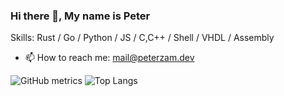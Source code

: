 ### Hi there 👋, My name is Peter

Skills: Rust / Go / Python / JS / C,C++ / Shell / VHDL / Assembly 

- 📫 How to reach me: mail@peterzam.dev 

![GitHub metrics](https://metrics.lecoq.io/peterzam) 
![Top Langs](https://github-readme-stats.vercel.app/api/top-langs/?username=peterzam&langs_count=7)
